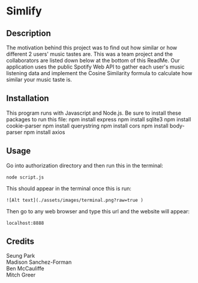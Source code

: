 # Simlify

## Description

The motivation behind this project was to find out how similar or how different 2 users' music tastes are. This was a team project and the collaborators
are listed down below at the bottom of this ReadMe. Our application uses the public Spotify Web API to gather each user's music listening data and implement
the Cosine Similarity formula to calculate how similar your music taste is.


## Installation

This program runs with Javascript and Node.js. Be sure to install these packages to run this file:
    npm install express
    npm install sqlite3
    npm install cookie-parser
    npm install querystring
    npm install cors
    npm install body-parser
    npm install axios

## Usage

Go into authorization directory and then run this in the terminal:

    node script.js  

This should appear in the terminal once this is run:  

    ![Alt text](./assets/images/terminal.png?raw=true )

Then go to any web browser and type this url and the website will appear:

    localhost:8888

## Credits 

Seung Park  
Madison Sanchez-Forman  
Ben McCauliffe  
Mitch Greer  
